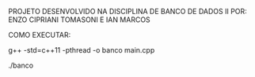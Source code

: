 PROJETO DESENVOLVIDO NA DISCIPLINA DE BANCO DE DADOS II
POR: ENZO CIPRIANI TOMASONI E IAN MARCOS

COMO EXECUTAR:

g++ -std=c++11 -pthread -o banco main.cpp

./banco

